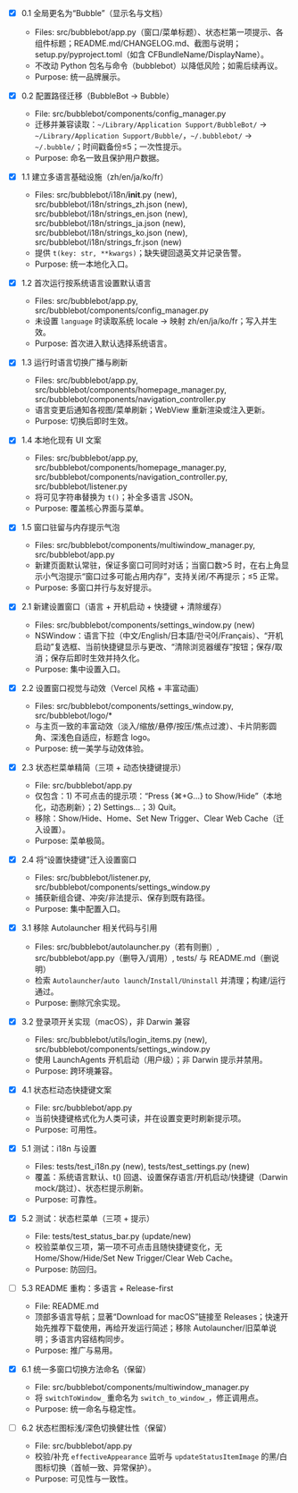 - [x] 0.1 全局更名为“Bubble”（显示名与文档）
  - Files: src/bubblebot/app.py（窗口/菜单标题）、状态栏第一项提示、各组件标题；README.md/CHANGELOG.md、截图与说明；setup.py/pyproject.toml（如含 CFBundleName/DisplayName）。
  - 不改动 Python 包名与命令（bubblebot）以降低风险；如需后续再议。
  - Purpose: 统一品牌展示。

- [x] 0.2 配置路径迁移（BubbleBot → Bubble）
  - File: src/bubblebot/components/config_manager.py
  - 迁移并兼容读取：`~/Library/Application Support/BubbleBot/` → `~/Library/Application Support/Bubble/`，`~/.bubblebot/` → `~/.bubble/`；时间戳备份≤5；一次性提示。
  - Purpose: 命名一致且保护用户数据。

- [x] 1.1 建立多语言基础设施（zh/en/ja/ko/fr）
  - Files: src/bubblebot/i18n/__init__.py (new), src/bubblebot/i18n/strings_zh.json (new), src/bubblebot/i18n/strings_en.json (new), src/bubblebot/i18n/strings_ja.json (new), src/bubblebot/i18n/strings_ko.json (new), src/bubblebot/i18n/strings_fr.json (new)
  - 提供 `t(key: str, **kwargs)`；缺失键回退英文并记录告警。
  - Purpose: 统一本地化入口。

- [x] 1.2 首次运行按系统语言设置默认语言
  - Files: src/bubblebot/app.py, src/bubblebot/components/config_manager.py
  - 未设置 `language` 时读取系统 locale → 映射 zh/en/ja/ko/fr；写入并生效。
  - Purpose: 首次进入默认选择系统语言。

- [x] 1.3 运行时语言切换广播与刷新
  - Files: src/bubblebot/app.py, src/bubblebot/components/homepage_manager.py, src/bubblebot/components/navigation_controller.py
  - 语言变更后通知各视图/菜单刷新；WebView 重新渲染或注入更新。
  - Purpose: 切换后即时生效。

- [x] 1.4 本地化现有 UI 文案
  - Files: src/bubblebot/app.py, src/bubblebot/components/homepage_manager.py, src/bubblebot/components/navigation_controller.py, src/bubblebot/listener.py
  - 将可见字符串替换为 `t()`；补全多语言 JSON。
  - Purpose: 覆盖核心界面与菜单。

- [x] 1.5 窗口驻留与内存提示气泡
  - Files: src/bubblebot/components/multiwindow_manager.py, src/bubblebot/app.py
  - 新建页面默认常驻，保证多窗口可同时对话；当窗口数>5 时，在右上角显示小气泡提示“窗口过多可能占用内存”，支持关闭/不再提示；≤5 正常。
  - Purpose: 多窗口并行与友好提示。

- [x] 2.1 新建设置窗口（语言 + 开机启动 + 快捷键 + 清除缓存）
  - Files: src/bubblebot/components/settings_window.py (new)
  - NSWindow：语言下拉（中文/English/日本語/한국어/Français）、“开机启动”复选框、当前快捷键显示与更改、“清除浏览器缓存”按钮；保存/取消；保存后即时生效并持久化。
  - Purpose: 集中设置入口。

- [x] 2.2 设置窗口视觉与动效（Vercel 风格 + 丰富动画）
  - Files: src/bubblebot/components/settings_window.py, src/bubblebot/logo/*
  - 与主页一致的丰富动效（淡入/缩放/悬停/按压/焦点过渡）、卡片阴影圆角、深浅色自适应，标题含 logo。
  - Purpose: 统一美学与动效体验。

- [x] 2.3 状态栏菜单精简（三项 + 动态快捷键提示）
  - File: src/bubblebot/app.py
  - 仅包含：1) 不可点击的提示项：“Press {⌘+G…} to Show/Hide”（本地化，动态刷新）；2) Settings…；3) Quit。
  - 移除：Show/Hide、Home、Set New Trigger、Clear Web Cache（迁入设置）。
  - Purpose: 菜单极简。

- [x] 2.4 将“设置快捷键”迁入设置窗口
  - Files: src/bubblebot/listener.py, src/bubblebot/components/settings_window.py
  - 捕获新组合键、冲突/非法提示、保存到既有路径。
  - Purpose: 集中配置入口。

- [x] 3.1 移除 Autolauncher 相关代码与引用
  - Files: src/bubblebot/autolauncher.py（若有则删）, src/bubblebot/app.py（删导入/调用）, tests/ 与 README.md（删说明）
  - 检索 `Autolauncher`/`auto launch`/`Install/Uninstall` 并清理；构建/运行通过。
  - Purpose: 删除冗余实现。

- [x] 3.2 登录项开关实现（macOS），非 Darwin 兼容
  - Files: src/bubblebot/utils/login_items.py (new), src/bubblebot/components/settings_window.py
  - 使用 LaunchAgents 开机启动（用户级）；非 Darwin 提示并禁用。
  - Purpose: 跨环境兼容。

- [x] 4.1 状态栏动态快捷键文案
  - File: src/bubblebot/app.py
  - 当前快捷键格式化为人类可读，并在设置变更时刷新提示项。
  - Purpose: 可用性。

- [x] 5.1 测试：i18n 与设置
  - Files: tests/test_i18n.py (new), tests/test_settings.py (new)
  - 覆盖：系统语言默认、t() 回退、设置保存语言/开机启动/快捷键（Darwin mock/跳过）、状态栏提示刷新。
  - Purpose: 可靠性。

- [x] 5.2 测试：状态栏菜单（三项 + 提示）
  - File: tests/test_status_bar.py (update/new)
  - 校验菜单仅三项，第一项不可点击且随快捷键变化，无 Home/Show/Hide/Set New Trigger/Clear Web Cache。
  - Purpose: 防回归。

- [ ] 5.3 README 重构：多语言 + Release-first
  - File: README.md
  - 顶部多语言导航；显著“Download for macOS”链接至 Releases；快速开始先推荐下载使用，再给开发运行简述；移除 Autolauncher/旧菜单说明；多语言内容结构同步。
  - Purpose: 推广与易用。

- [x] 6.1 统一多窗口切换方法命名（保留）
  - File: src/bubblebot/components/multiwindow_manager.py
  - 将 `switchToWindow_` 重命名为 `switch_to_window_`，修正调用点。
  - Purpose: 统一命名与稳定性。

- [ ] 6.2 状态栏图标浅/深色切换健壮性（保留）
  - File: src/bubblebot/app.py
  - 校验/补充 `effectiveAppearance` 监听与 `updateStatusItemImage` 的黑/白图标切换（首帧一致、异常保护）。
  - Purpose: 可见性与一致性。
